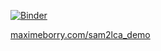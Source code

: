 [![Binder](https://mybinder.org/badge_logo.svg)](https://mybinder.org/v2/gh/maxibor/sam2lca_demo/HEAD?urlpath=lab)

[maximeborry.com/sam2lca_demo](http://maximeborry.com/sam2lca_demo)